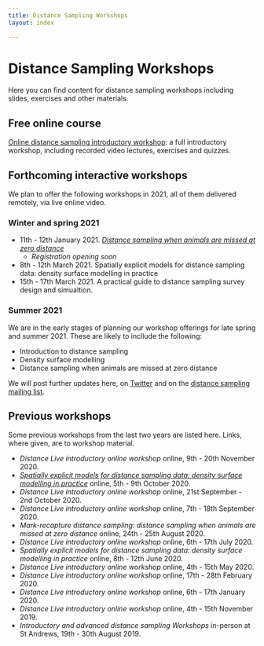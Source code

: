 ```yaml
---
title: Distance Sampling Workshops
layout: index

---
```


# Distance Sampling Workshops

Here you can find content for distance sampling workshops including slides, exercises and other materials.

## Free online course

[Online distance sampling introductory workshop](online-course): a full introductory workshop, including recorded video lectures, exercises and quizzes.


## Forthcoming interactive workshops

We plan to offer the following workshops in 2021, all of them delivered remotely, via live online video.

### Winter and spring 2021

- 11th - 12th January 2021.  [*Distance sampling when animals are missed at zero distance*](http://workshops.distancesampling.org/mrds-jan-2021.html)
  - _Registration opening soon_
-  8th - 12th March 2021.  Spatially explicit models for distance sampling data: density surface modelling in practice
- 15th - 17th March 2021.  A practical guide to distance sampling survey design and simualtion.

### Summer 2021

We are in the early stages of planning our workshop offerings for late spring and summer 2021.  These are likely to incllude the following:

- Introduction to distance sampling
- Density surface modelling
- Distance sampling when animals are missed at zero distance

We will post further updates here, on [Twitter](http://twitter.com/distancesamp) and on the [distance sampling mailing list](https://groups.google.com/forum/#!forum/distance-sampling).

## Previous workshops

Some previous workshops from the last two years are listed here.  Links, where given, are to workshop material. 

- *Distance Live introductory online workshop* online, 9th - 20th November 2020.
- [*Spatially explicit models for distance sampling data: density surface modelling in practice*](http://workshops.distancesampling.org/online-dsm-2020/) online, 5th - 9th October 2020.  
- *Distance Live introductory online workshop* online, 21st September - 2nd October 2020.
- *Distance Live introductory online workshop* online, 7th - 18th September 2020.
- *Mark-recapture distance sampling: distance sampling when animals are missed at zero distance* online, 24th - 25th August 2020.
- *Distance Live introductory online workshop* online, 6th - 17th July 2020.
- *Spatially explicit models for distance sampling data: density surface modelling in practice* online, 8th - 12th June 2020.
- *Distance Live introductory online workshop* online, 4th - 15th May 2020.
- *Distance Live introductory online workshop* online, 17th - 28th February 2020.
- *Distance Live introductory online workshop* online, 6th - 17th January 2020.
- *Distance Live introductory online workshop* online, 4th - 15th November 2019.
- *Introductory and advanced distance sampling Workshops* in-person at St Andrews, 19th - 30th August 2019.

